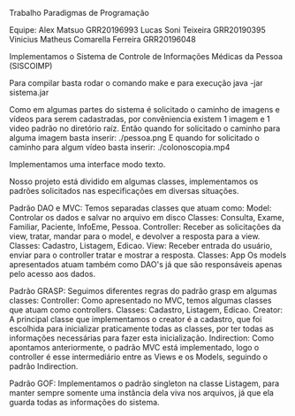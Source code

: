Trabalho Paradigmas de Programação

Equipe:
Alex Matsuo GRR20196993
Lucas Soni Teixeira GRR20190395
Vinicius Matheus Comarella Ferreira GRR20196048

Implementamos o Sistema de Controle de Informações Médicas da Pessoa (SISCOIMP)

Para compilar basta rodar o comando make
e para execução java -jar sistema.jar

Como em algumas partes do sistema é solicitado o caminho
de imagens e vídeos para serem cadastradas, por convêniencia
existem 1 imagem e 1 video padrão no diretório raíz.
Então quando for solicitado o caminho para alguma imagem basta
inserir: ./pessoa.png
E quando for solicitado o caminho para algum vídeo basta inserir:
./colonoscopia.mp4

Implementamos uma interface modo texto.

Nosso projeto está dividido em algumas classes, implementamos os padrões solicitados 
nas especificações em diversas situações.

Padrão DAO e MVC:
    Temos separadas classes que atuam como:
        Model: 
            Controlar os dados e salvar no arquivo em disco
            Classes: Consulta, Exame, Familiar, Paciente, InfoEme, Pessoa.
        Controller: 
            Receber as solicitações da view, tratar, mandar para o model, e devolver
            a resposta para a view.
            Classes: Cadastro, Listagem, Edicao.
        View:
            Receber entrada do usuário, enviar para o controller tratar e 
            mostrar a resposta.
            Classes: App
    Os models apresentados atuam também como DAO's já que são responsáveis apenas pelo
    acesso aos dados.


Padrão GRASP:
    Seguimos diferentes regras do padrão grasp em algumas classes:
        Controller:
            Como apresentado no MVC, temos algumas classes que atuam como controllers.
            Classes: Cadastro, Listagem, Edicao.
        Creator:
            A principal classe que implementamos o creator é a cadastro, que foi escolhida
            para inicializar praticamente todas as classes, por ter todas as informações
            necessárias para fazer esta inicialização.
        Indirection:
            Como apontamos anteriormente, o padrão MVC está implementado, logo o controller
            é esse intermediário entre as Views e os Models, seguindo o padrão Indirection.

Padrão GOF:
    Implementamos o padrão singleton na classe Listagem, para manter sempre somente uma
    instância dela viva nos arquivos, já que ela guarda todas as informações do sistema.


